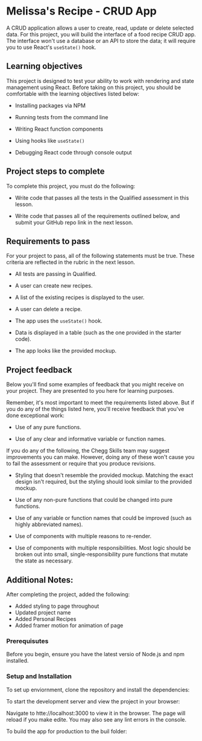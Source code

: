 # Melissa's Recipe - CRUD App
A CRUD application allows a user to create, read, update or delete selected data. For this project, you will build the interface of a food recipe CRUD app. The interface won't use a database or an API to store the data; it will require you to use React's `useState()` hook.

## Learning objectives
This project is designed to test your ability to work with rendering and state management using React. Before taking on this project, you should be comfortable with the learning objectives listed below:

* Installing packages via NPM

* Running tests from the command line

* Writing React function components

* Using hooks like `useState()`

* Debugging React code through console output

## Project steps to complete

To complete this project, you must do the following:

* Write code that passes all the tests in the Qualified assessment in this lesson.

* Write code that passes all of the requirements outlined below, and submit your GitHub repo link in the next lesson.

## Requirements to pass

For your project to pass, all of the following statements must be true. These criteria are reflected in the rubric in the next lesson.

* All tests are passing in Qualified.

* A user can create new recipes.

* A list of the existing recipes is displayed to the user.

* A user can delete a recipe.

* The app uses the `useState()` hook.

* Data is displayed in a table (such as the one provided in the starter code).

* The app looks like the provided mockup.

## Project feedback

Below you'll find some examples of feedback that you might receive on your project. They are presented to you here for learning purposes.

Remember, it's most important to meet the requirements listed above. But if you do any of the things listed here, you'll receive feedback that you've done exceptional work:

* Use of any pure functions.

* Use of any clear and informative variable or function names.

If you do any of the following, the Chegg Skills team may suggest improvements you can make. However, doing any of these won't cause you to fail the assessment or require that you produce revisions.

* Styling that doesn't resemble the provided mockup. Matching the exact design isn't required, but the styling should look similar to the provided mockup.

* Use of any non-pure functions that could be changed into pure functions.

* Use of any variable or function names that could be improved (such as highly abbreviated names).

* Use of components with multiple reasons to re-render.

* Use of components with multiple responsibilities. Most logic should be broken out into small, single-responsibility pure functions that mutate the state as necessary.

## Additional Notes:

After completing the project, added the following:

* Added styling to page throughout
* Updated project name
* Added Personal Recipes
* Added framer motion for animation of page

### Prerequisutes

Before you begin, ensure you have the latest versio of Node.js and npm installed.

### Setup and Installation

To set up enviornment, clone the repository and install the dependencies:

To start the development server and view the project in your browser:

Navigate to htte://localhost:3000 to view it in the browser. The page will reload if you make edite. You may also see any lint errors in the console.

To build the app for production to the buil folder:
